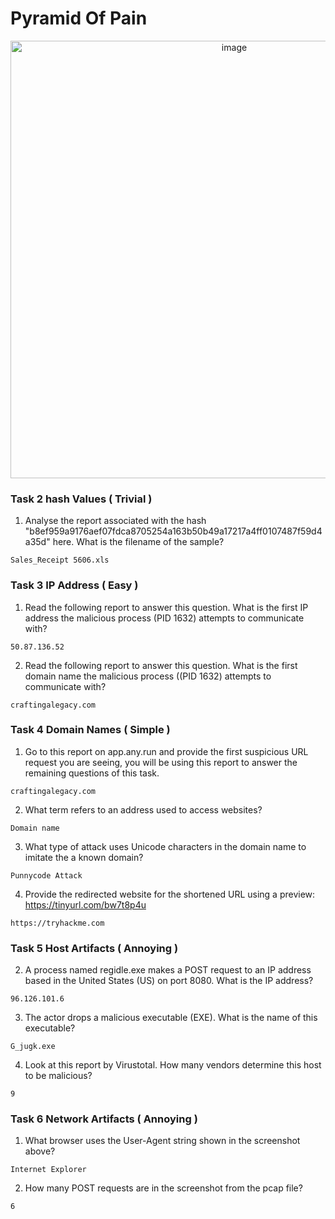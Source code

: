 # Pyramid Of Pain

<p align="center">
  <img title="image" src='https://tryhackme-images.s3.amazonaws.com/room-icons/fe20101a31599f984639afad0f54a2e1.png' width=700 />
</p>

### Task 2 hash Values ( Trivial )
1. Analyse the report associated with the hash "b8ef959a9176aef07fdca8705254a163b50b49a17217a4ff0107487f59d4a35d" here. What is the filename of the sample?
```
Sales_Receipt 5606.xls
```

### Task 3 IP Address ( Easy )
1. Read the following report to answer this question. What is the first IP address the malicious process (PID 1632) attempts to communicate with? 
```
50.87.136.52
```

2. Read the following report to answer this question. What is the first domain name the malicious process ((PID 1632) attempts to communicate with?
```
craftingalegacy.com
```

### Task 4 Domain Names ( Simple )
1. Go to this report on app.any.run and provide the first suspicious URL request you are seeing, you will be using this report to answer the remaining questions of this task.
```
craftingalegacy.com
```

2. What term refers to an address used to access websites?
```
Domain name
```

3. What type of attack uses Unicode characters in the domain name to imitate the a known domain?
```
Punnycode Attack
```

4. Provide the redirected website for the shortened URL using a preview: https://tinyurl.com/bw7t8p4u
```
https://tryhackme.com
```


### Task 5 Host Artifacts ( Annoying )
2. A process named regidle.exe makes a POST request to an IP address based in the United States (US) on port 8080. What is the IP address?
```
96.126.101.6
```

3. The actor drops a malicious executable (EXE). What is the name of this executable?
```
G_jugk.exe
```

4. Look at this report by Virustotal. How many vendors determine this host to be malicious?
```
9
```

### Task 6 Network Artifacts ( Annoying )
1. What browser uses the User-Agent string shown in the screenshot above?
```
Internet Explorer
```

2. How many POST requests are in the screenshot from the pcap file?
```
6
```